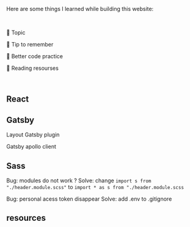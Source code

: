 <!-- @format -->

Here are some things I learned while building this website:

<br>

🌴 Topic

🥥 Tip to remember

🌿 Better code practice

📖 Reading resourses

<br>

## React

## Gatsby

Layout Gatsby plugin

Gatsby apollo client

## Sass

Bug: modules do not work ?
Solve: change `import s from "./header.module.scss"` to `import * as s from "./header.module.scss`

Bug: personal acess token disappear
Solve: add .env to .gitignore

## resources
